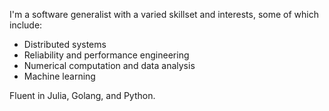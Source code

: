 I'm a software generalist with a varied skillset and interests, some of which include:

- Distributed systems
- Reliability and performance engineering
- Numerical computation and data analysis
- Machine learning

Fluent in Julia, Golang, and Python.
